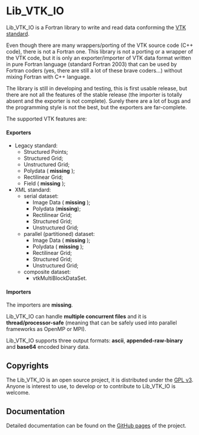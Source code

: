 # Lib\_VTK\_IO

Lib\_VTK\_IO is a Fortran library to write and read data conforming the [VTK standard](http://www.vtk.org/).

Even though there are many wrappers/porting of the VTK source code (C++ code), there is not a Fortran one. This library is not a porting or a wrapper of the VTK code, but it is only an exporter/importer of VTK data format written in pure Fortran language (standard Fortran 2003) that can be used by Fortran coders (yes, there are still a lot of these brave coders...) without mixing Fortran with C++ language.


The library is still in developing and testing, this is first usable release, but there are not all the features of the stable release (the importer is totally absent and the exporter is not complete). Surely there are a lot of bugs and the programming style is not the best, but the exporters are far-complete.

The supported VTK features are:
#### Exporters
* Legacy standard:
  + Structured Points;
  + Structured Grid;
  + Unstructured Grid;
  + Polydata ( __missing__ );
  + Rectilinear Grid;
  + Field ( __missing__ );
* XML standard:
  + serial dataset:
    + Image Data ( __missing__ );
    + Polydata (__missing__);
    + Rectilinear Grid;
    + Structured Grid;
    + Unstructured Grid;
  + parallel (partitioned) dataset:
    + Image Data ( __missing__ );
    + Polydata ( __missing__ );
    + Rectilinear Grid;
    + Structured Grid;
    + Unstructured Grid;
  + composite dataset:
    + vtkMultiBlockDataSet.

#### Importers
The importers are __missing__.

Lib\_VTK\_IO can handle __multiple concurrent files__ and it is __thread/processor-safe__ (meaning that can be safely used into parallel frameworks as OpenMP or MPI).

Lib\_VTK\_IO supports three output formats: __ascii__, __appended-raw-binary__ and __base64__ encoded binary data.

## Copyrights

The Lib\_VTK\_IO is an open source project, it is distributed under the [GPL v3](http://www.gnu.org/licenses/gpl-3.0.html). Anyone is interest to use, to develop or to contribute to Lib\_VTK\_IO is welcome.

## Documentation

Detailed documentation can be found on the [GitHub pages](http://szaghi.github.com/Lib_VTK_IO/index.html) of the project.
